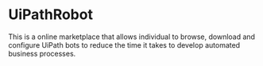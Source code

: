# UiPathRobot
This is a online marketplace that allows individual to browse, download and configure UiPath bots to reduce the time it takes to develop automated business processes.
